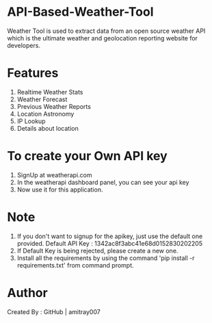 # API-Based-Weather-Tool
Weather Tool is used to extract data from an open source weather API which is the ultimate weather and geolocation reporting website for developers.

# Features
1. Realtime Weather Stats
2. Weather Forecast
3. Previous Weather Reports
4. Location Astronomy
5. IP Lookup
6. Details about location

# To create your Own API key
1. SignUp at weatherapi.com
2. In the weatherapi dashboard panel, you can see your api key
3. Now use it for this application.

# Note
1. If you don't want to signup for the apikey, just use the default one provided.
   Default API Key : 1342ac8f3abc41e68d0152830202205
2. If Default Key is being rejected, please create a new one.
3. Install all the requirements by using the command 'pip install -r requirements.txt' from command prompt.

# Author
Created By : GitHub | amitray007
